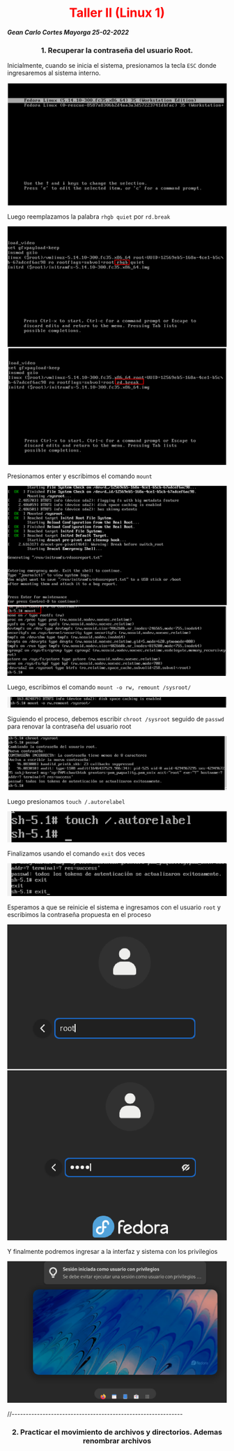 # <center style=color:red>Taller II (Linux 1)</center>
<b>_Gean Carlo Cortes Mayorga 25-02-2022_</b>

<h3 align="center"> 1. Recuperar la contraseña del usuario Root.</h3>

Inicialmente, cuando se inicia el sistema, presionamos la tecla `ESC` donde ingresaremos al sistema interno.

<img src="./img/punto1/1.png"/>

Luego reemplazamos la palabra `rhgb quiet` por `rd.break`

<img src="./img/punto1/2.png"/>
<img src="./img/punto1/3.png"/>

Presionamos enter y escribimos el comando `mount`

<img src="./img/punto1/4.png"/>
<img src="./img/punto1/5.png"/>

Luego, escribimos el comando `mount -o rw, remount /sysroot/`

<img src="./img/punto1/6.png"/>

Siguiendo el proceso, debemos escribir `chroot /sysroot` seguido de `passwd` para renovar la contraseña del usuario root

<img src="./img/punto1/7.png"/>

Luego presionamos `touch /.autorelabel`

<img src="./img/punto1/8.png"/>

Finalizamos usando el comando `exit` dos veces

<img src="./img/punto1/9.png"/>

Esperamos a que se reinicie el sistema e ingresamos con el usuario `root` y escribimos la contraseña propuesta en el proceso

<img src="./img/punto1/10.png"/>
<img src="./img/punto1/11.png"/>

Y finalmente podremos ingresar a la interfaz y sistema con los privilegios

<img src="./img/punto1/12.png"/>

//-------------------------------------------------------------

<h3 align="center">2. Practicar el movimiento de archivos y directorios. Ademas renombrar archivos</h3>







